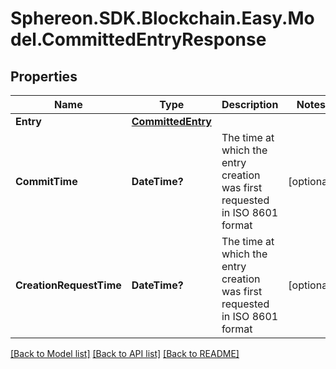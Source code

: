 # Sphereon.SDK.Blockchain.Easy.Model.CommittedEntryResponse
## Properties

Name | Type | Description | Notes
------------ | ------------- | ------------- | -------------
**Entry** | [**CommittedEntry**](CommittedEntry.md) |  | 
**CommitTime** | **DateTime?** | The time at which the entry creation was first requested in ISO 8601 format | [optional] 
**CreationRequestTime** | **DateTime?** | The time at which the entry creation was first requested in ISO 8601 format | [optional] 

[[Back to Model list]](../README.md#documentation-for-models) [[Back to API list]](../README.md#documentation-for-api-endpoints) [[Back to README]](../README.md)

